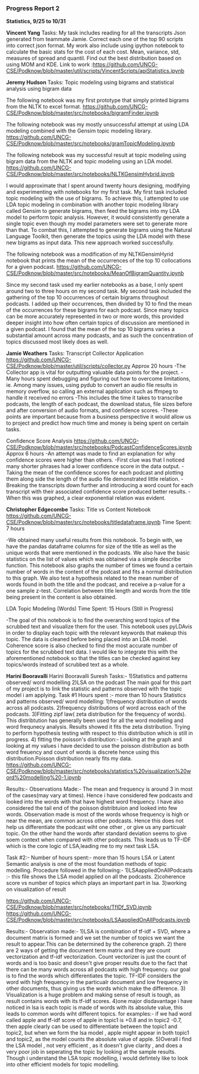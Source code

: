 ### Progress Report 2 
 **Statistics, 9/25 to 10/31**

**Vincent Yang**
Tasks: 
My task includes reading for all the transcripts Json generated from teammate Jamie.
Correct each one of the top 90 scripts into correct json format.
My work also include using ipython notebook to calculate the basic stats for the cost of each cost. 
Mean, variance, std, measures of spread and quantil.
Find out the best distribution based on using MOM and KDE.
Link to work :https://github.com/UNCG-CSE/Podknow/blob/master/util/scripts/VincentScripts/apiStatistics.ipynb


**Jeremy Hudson**
Tasks: Topic modeling using bigrams and statistical analysis using bigram data

The following notebook was my first prototype that simply printed bigrams from the NLTK to excel format.
https://github.com/UNCG-CSE/Podknow/blob/master/src/notebooks/bigramFinder.ipynb

The following notebook was my mostly unsuccessful attempt at using LDA modeling combined with the Gensim topic modeling library. 
https://github.com/UNCG-CSE/Podknow/blob/master/src/notebooks/gramTopicModeling.ipynb

The following notebook was my successful result at topic modeling using bigram data from the NLTK and topic modeling using an LDA model.
https://github.com/UNCG-CSE/Podknow/blob/master/src/notebooks/NLTKGensimHybrid.ipynb

I would approximate that I spent around twenty hours designing, modifying and experimenting with notebooks for my first task.
My first task included topic modeling with the use of bigrams. To achieve this, I attempted to use LDA topic modeling in combination with another topic modeling library called Gensim to generate bigrams, then feed the bigrams into my LDA model to perform topic analysis. However, it would consistently generate a single topic even though my model parameters were set to generate more than that. To combat this, I attempted to generate bigrams using the Natural Language Toolkit, then generate the topics using the LDA model with these new bigrams as input data. This new approach worked successfully. 

The following notebook was a modification of my NLTKGensimHyrid notebook that prints the mean of the occurrences of the top 10 collocations for a given podcast. 
https://github.com/UNCG-CSE/Podknow/blob/master/src/notebooks/MeanOfBigramQuantity.ipynb

Since my second task used my earlier notebooks as a base, I only spent around two to three hours on my second task.
My second task included the gathering of the top 10 occurrences of certain bigrams throughout podcasts. I added up their occurrences, then divided by 10 to find the mean of the occurrences for these bigrams for each podcast. Since many topics can be more accurately represented in two or more words, this provided deeper insight into how often certain topics of discussion are mentioned in a given podcast. I found that the mean of the top 10 bigrams varies a substantial amount across many podcasts, and as such the concentration of topics discussed most likely does as well. 


**Jamie Weathers**
Tasks: 
Transcript Collector Application
https://github.com/UNCG-CSE/Podknow/blob/master/util/scripts/collector.py
Approx 20 hours
-The Collector app is vital for outputting valuable data points for the project.
-Many hours spent debugging and figuring out how to overcome limitations, ie. Among many issues, using pydub to convert an audio file results in memory overflow, so calling an external application such as ffmpeg to handle it received no errors
-This includes the time it takes to transcribe podcasts, the length of each podcast, the download status, file sizes before and after conversion of audio formats, and confidence scores. 
-These points are important because from a business perspective it would allow us to project and predict how much time and money is being spent on certain tasks.

Confidence Score Analysis
https://github.com/UNCG-CSE/Podknow/blob/master/src/notebooks/PodcastConfidenceScores.ipynb
Approx 6 hours
-An attempt was made to find an explanation for why confidence scores were higher than others.
-First clue was that I noticed many shorter phrases had a lower confidence score in the data output.
-Taking the mean of the confidence scores for each podcast and plotting them along side the length of the audio file demonstrated little relation.
-Breaking the transcripts down further and introducing a word count for each transcript with their associated confidence score produced better results.
-When this was graphed, a clear exponential relation was evident.

**Christopher Edgecombe**
Tasks: 
Title vs Content Notebook
https://github.com/UNCG-CSE/Podknow/blob/master/src/notebooks/titledataframe.ipynb
Time Spent: 7 hours

-We obtained many useful results from this notebook. To begin with, we have the pandas dataframe columns for size of the title as well as the unique words that were mentioned in the podcasts. We also have the basic statistics on the list of values which was obtained via a simple describe function. This notebook also graphs the number of times we found a certain number of words in the content of the podcast and fits a normal distribution to this graph. We also test a hypothesis related to the mean number of words found in both the title and the podcast, and receive a p-value for a one sample z-test. Correlation between title length and words from the title being present in the content is also obtained. 

LDA Topic Modeling (Words)
Time Spent: 15 Hours (Still in Progress)

-The goal of this notebook is to find the overarching word topics of the scrubbed text and visualize them for the user. This notebook uses pyLDAvis in order to display each topic with the relevant keywords that makeup this topic. The data is cleaned before being placed into an LDA model. Coherence score is also checked to find the most accurate number of topics for the scrubbed text data. I would like to integrate this with the aforementioned notebook so that the titles can be checked against key topics/words instead of scrubbed text as a whole.
 

**Harini Booravalli**
Harini Booravalli Suresh
Tasks:-
1)Statistics and patterns observed/ word modelling
2)LSA on the podcast
The main goal for this part of my project is to link the statistic and patterns observed with the topic model i am applying.
Task #1
Hours spent :- more than 10 hours
Statistics and patterns observed/ word modelling:
1)frequency distribution of words across all podcasts.
2)frequency distributions of word across each of the podcasts.
3)Fitting zipf law( zeta distribution for the frequency of words). 
This distribtution has generally been used for all the word modelling and word frequnecy analysis. 
Results showed it fits the zeta distribution.
Trying to perform hypothesis testing with respect to this distribution which is still in progress.
4) fitting the poisson's distribution:-
Looking at the graph and looking at my values i have decided to use the poisson distribution as  both word freuency and count of words is discrete hence using this distribution.Poisson distribution nearly fits my data.
https://github.com/UNCG-CSE/Podknow/blob/master/src/notebooks/statistics%20visualization%20word%20modelling%20-1.ipynb

Results:-
Observations Made:-
The mean and frequency is around 3 in most of the cases(may vary at times).
Hence i have considered few podcasts and looked into the words with that have highest word frequency.
I have also considered the tail end of the poisson distribtuion and looked into few words.
Observation made is most of the  words whose frequency is high or near the mean, are common across other podcasts.
Hence this does not help us differentiate the  podcast wiht one other , or give us any particualr topic.
On the other hand the words after standard deviation seems to give soem context when compared with other podcasts.
This leads us to TF-IDF which is the core logic of LSA,leading me to my next task LSA.



Task #2:-
Number of hours spent:- more than 15 hours
LSA or Latent Semantic analysis is  one of the most foundation methods of topic modelling.
Procedure followed in the following:-
1)LSAappliedOnAllPodcasts :- this file shows the LSA model applied on all the podcasts.
2)coherence score vs number of topics which plays an important part in lsa. 
3)working on visualization of result

https://github.com/UNCG-CSE/Podknow/blob/master/src/notebooks/TfIDf_SVD.ipynb
https://github.com/UNCG-CSE/Podknow/blob/master/src/notebooks/LSAappliedOnAllPodcasts.ipynb

Results:-
Observation made:-
1)LSA is combination of tf-idf + SVD, where a document matrix is formed and we set the number of topics  we want the result to appear.This can be determined by the coherence graph.
2) there are 2 ways  of getting the document term matrix and they are count vectorization and tf-idf vectorization. Count vectorizer is just the count of words and  is too basic and doesn't give proper results due to the fact that there can be many words across all podcasts with high frequency. our goal is to find the words which differentiates the topic.
TF-IDF considers the word with high frequency in the particualr document and low frequency in other documents, thus giving us the words which make the difference.
3) Visualization is a huge problem and making sense of result is tough, as result contains words with its tf-idf scores.
4)one  major disdavantage i have noticed in lsa is each topic is made of words with its absolute value, this leads to common words wiht different topics.
for examples:-
if we had word called apple and tf-idf score of apple in topic1 is +0.8 and in topic2 -0.7, then apple clearly can be used to differentiate between the topic1 and topic2, but when we form the lsa model , apple might appear in both topic1 and topic2, as the model counts the absolute value of apple.
5)Overall i find the LSA model , not very efficient , as it doesn't give clarity , and does a very poor job in seperating the  topic by looking at the sample results.
Though i understand the LSA topic modelling, i would defintely like to look into other efficient models for topic modelling.


